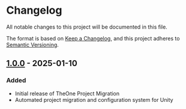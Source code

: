 # Changelog

All notable changes to this project will be documented in this file.

The format is based on [Keep a Changelog](https://keepachangelog.com/en/1.0.0/),
and this project adheres to [Semantic Versioning](https://semver.org/spec/v2.0.0.html).

## [1.0.0] - 2025-01-10

### Added
- Initial release of TheOne Project Migration
- Automated project migration and configuration system for Unity

[1.0.0]: https://github.com/The1Studio/UITemplateProjectMigration/releases/tag/v1.0.0
